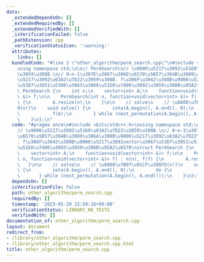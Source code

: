 ```yaml
---
data:
  _extendedDependsOn: []
  _extendedRequiredBy: []
  _extendedVerifiedWith: []
  _isVerificationFailed: false
  _pathExtension: cpp
  _verificationStatusIcon: ':warning:'
  attributes:
    links: []
  bundledCode: "#line 2 \"other_algorithm/perm_search.cpp\"\n#include <bits/stdc++.h>\n\
    using namespace std;\n\n// PermSearch\n// \u9806\u5217\u3092\u5168\u63A2\u7D22\
    \u3059\u308B.\n// 0~n-1\u307E\u3067\u306E\u6570\u5B57\u304B\u3089\u306A\u308B\u9806\
    \u5217\u3092\u63A2\u7D22\u3059\u308B. f\u306F\u3042\u308B\u9806\u5217\u3092vector\u3067\
    \u53D7\u3051\u53D6\u3063\u3066\u51E6\u7406\u3092\u3059\u308B\u95A2\u6570\nstruct\
    \ PermSearch {\n    int n;\n    vector<int> A;\n    function<void(vector<int>\
    \ &)> f;\n\n    PermSearch(int n, function<void(vector<int> &)> f) : n(n), f(f)\
    \ {\n        A.resize(n);\n    }\n\n    // solve\n    // \u8A08\u7B97\u91CF\u306F\
    O(n!)\n    void solve() {\n        iota(A.begin(), A.end(), 0);\n        do {\n\
    \            f(A);\n        } while (next_permutation(A.begin(), A.end()));\n\
    \    }\n};\n"
  code: "#pragma once\n#include <bits/stdc++.h>\nusing namespace std;\n\n// PermSearch\n\
    // \u9806\u5217\u3092\u5168\u63A2\u7D22\u3059\u308B.\n// 0~n-1\u307E\u3067\u306E\
    \u6570\u5B57\u304B\u3089\u306A\u308B\u9806\u5217\u3092\u63A2\u7D22\u3059\u308B\
    . f\u306F\u3042\u308B\u9806\u5217\u3092vector\u3067\u53D7\u3051\u53D6\u3063\u3066\
    \u51E6\u7406\u3092\u3059\u308B\u95A2\u6570\nstruct PermSearch {\n    int n;\n\
    \    vector<int> A;\n    function<void(vector<int> &)> f;\n\n    PermSearch(int\
    \ n, function<void(vector<int> &)> f) : n(n), f(f) {\n        A.resize(n);\n \
    \   }\n\n    // solve\n    // \u8A08\u7B97\u91CF\u306FO(n!)\n    void solve()\
    \ {\n        iota(A.begin(), A.end(), 0);\n        do {\n            f(A);\n \
    \       } while (next_permutation(A.begin(), A.end()));\n    }\n};"
  dependsOn: []
  isVerificationFile: false
  path: other_algorithm/perm_search.cpp
  requiredBy: []
  timestamp: '2023-05-20 22:59:16+09:00'
  verificationStatus: LIBRARY_NO_TESTS
  verifiedWith: []
documentation_of: other_algorithm/perm_search.cpp
layout: document
redirect_from:
- /library/other_algorithm/perm_search.cpp
- /library/other_algorithm/perm_search.cpp.html
title: other_algorithm/perm_search.cpp
---
```

